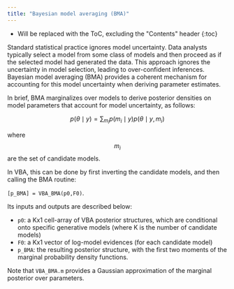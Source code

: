 ```yaml
---
title: "Bayesian model averaging (BMA)"
---
```

* Will be replaced with the ToC, excluding the "Contents" header
{:toc}



Standard statistical practice ignores model uncertainty. Data analysts typically select a model from some class of models and then proceed as if the selected model had generated the data. This approach ignores the uncertainty in model selection, leading to over-confident inferences. Bayesian model averaging (BMA) provides a coherent mechanism for accounting for this model uncertainty when deriving parameter estimates.

In brief, BMA marginalizes over models to derive posterior densities on model parameters that account for model uncertainty, as follows:

$$p(\theta\mid y) = \sum_{m_i} p(m_i\mid y) p(\theta\mid y,m_i)$$

where $$m_i$$ are the set of candidate models.

In VBA, this can be done by first inverting the candidate models, and then calling the BMA routine:

`[p_BMA] = VBA_BMA(p0,F0)`.

Its inputs and outputs are described below:

- `p0`: a Kx1 cell-array of VBA posterior structures, which are conditional onto specific generative models (where K is the number of candidate models)
- `F0`: a Kx1 vector of log-model evidences (for each candidate model)
- `p_BMA`: the resulting posterior structure, with the first two moments of the marginal probability density functions.

Note that `VBA_BMA.m` provides a Gaussian approximation of the marginal posterior over parameters.
